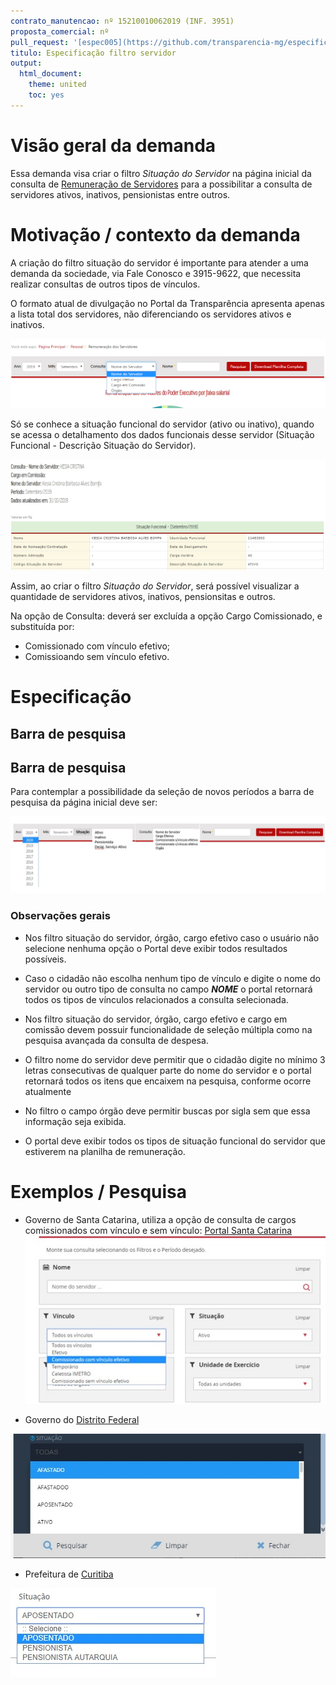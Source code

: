 ```yaml
---
contrato_manutencao: nº 15210010062019 (INF. 3951)
proposta_comercial: nº
pull_request: '[espec005](https://github.com/transparencia-mg/especificacoes-portal-transparencia/pull/7)'
titulo: Especificação filtro servidor
output:
  html_document:
    theme: united
    toc: yes
---
```


# Visão geral da demanda

Essa demanda visa criar o filtro *Situação do Servidor* na página inicial da consulta de [Remuneração de Servidores](http://www.transparencia.mg.gov.br/estado-pessoal/remuneracao-dos-servidores) para a possibilitar a consulta de servidores ativos, inativos, pensionistas entre outros.

# Motivação / contexto da demanda

A criação do filtro situação do servidor é importante para atender a uma demanda da sociedade, via Fale Conosco e 3915-9622, que necessita realizar consultas de outros tipos de vínculos.

O formato atual de divulgação no Portal da Transparência apresenta apenas a lista total dos servidores, não diferenciando os servidores ativos e inativos.

![](static/filtro.png)

Só se conhece a situação funcional do servidor (ativo ou inativo), quando se acessa o detalhamento dos dados funcionais desse servidor (Situação Funcional - Descrição Situação do Servidor).

![](static/detalhamento_servidor.jpg)

Assim, ao criar o filtro *Situação do Servidor*, será possível visualizar a quantidade de servidores ativos, inativos, pensionsitas e outros.

Na opção de Consulta: deverá ser excluída a opção Cargo Comissionado, e substituída por:
- Comissionado com vínculo efetivo;
- Comissioando sem vínculo efetivo.

# Especificação

## Barra de pesquisa

## Barra de pesquisa

Para contemplar a possibilidade da seleção de novos períodos a barra de pesquisa da página inicial deve ser:

![](static/barradepesquisa.jpg)


### Observações gerais

* Nos filtro situação do servidor, órgão, cargo efetivo caso o usuário não selecione nenhuma opção o Portal deve exibir todos resultados possíveis.

* Caso o cidadão não escolha nenhum tipo de vínculo e digite o nome do servidor ou outro tipo de consulta no campo ___NOME___ o portal retornará todos os tipos de vínculos relacionados a consulta selecionada.

* Nos filtro situação do servidor, órgão, cargo efetivo e cargo em comissão devem possuir funcionalidade de seleção múltipla como na pesquisa avançada da consulta de despesa.

* O filtro nome do servidor deve permitir que o cidadão digite no mínimo 3 letras consecutivas de qualquer parte do nome do servidor e o portal retornará todos os itens que encaixem na pesquisa, conforme ocorre atualmente

* No filtro o campo órgão deve permitir buscas por sigla sem que essa informação seja exibida.

* O portal deve exibir todos os tipos de situação funcional do servidor que estiverem na planilha de remuneração.


# Exemplos / Pesquisa
* Governo de Santa Catarina, utiliza a opção de consulta de cargos comissionados com vínculo e sem vínculo:
 [Portal Santa Catarina](http://www.transparencia.sc.gov.br/remuneracao-servidores)
 ![](static/santacatarina.jpg)

* Governo do [Distrito Federal](http://www.transparencia.df.gov.br/#/servidores/remuneracao)

![](static/distritofederal.jpg)

* Prefeitura de [Curitiba](https://www.transparencia.curitiba.pr.gov.br/meta4/servidores.aspx)

![](static/curitiba.jpg)
